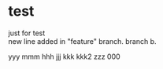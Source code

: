 test
====
just for test  
new line added in "feature" branch.
branch b.

yyy
mmm
hhh
jjj
kkk
kkk2
zzz
000




